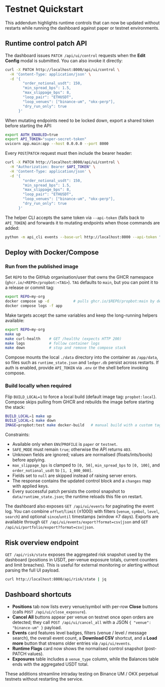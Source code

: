 # Testnet Quickstart

This addendum highlights runtime controls that can now be updated without restarts while running the dashboard against paper or testnet environments.

## Runtime control patch API

The dashboard issues `PATCH /api/ui/control` requests when the **Edit Config** modal is submitted. You can also invoke it directly:

```bash
curl -X PATCH http://localhost:8000/api/ui/control \
  -H 'Content-Type: application/json' \
  -d '{
        "order_notional_usdt": 150,
        "min_spread_bps": 1.5,
        "max_slippage_bps": 8,
        "loop_pair": "ETHUSDT",
        "loop_venues": ["binance-um", "okx-perp"],
        "dry_run_only": true
      }'
```

When mutating endpoints need to be locked down, export a shared token before starting the API:

```bash
export AUTH_ENABLED=true
export API_TOKEN="super-secret-token"
uvicorn app.main:app --host 0.0.0.0 --port 8000
```

Every `POST`/`PATCH` request must then include the bearer header:

```bash
curl -X PATCH http://localhost:8000/api/ui/control \
  -H "Authorization: Bearer $API_TOKEN" \
  -H 'Content-Type: application/json' \
  -d '{
        "order_notional_usdt": 150,
        "min_spread_bps": 1.5,
        "max_slippage_bps": 8,
        "loop_pair": "ETHUSDT",
        "loop_venues": ["binance-um", "okx-perp"],
        "dry_run_only": true
      }'
```

The helper CLI accepts the same token via `--api-token` (falls back to `API_TOKEN`) and forwards it to mutating endpoints when those commands are added:

```bash
python -m api_cli events --base-url http://localhost:8000 --api-token "$API_TOKEN"
```

## Deploy with Docker/Compose

### Run from the published image

Set `REPO` to the GitHub organisation/user that owns the GHCR namespace (`ghcr.io/<REPO>/propbot:<TAG>`). `TAG` defaults to `main`, but you can point it to a release or commit tag:

```bash
export REPO=my-org
docker compose up -d           # pulls ghcr.io/$REPO/propbot:main by default
docker compose logs -f app
```

Make targets accept the same variables and keep the long-running helpers available:

```bash
export REPO=my-org
make up
make curl-health    # GET /healthz (expects HTTP 200)
make logs           # follow container logs
make down           # stop and remove the compose stack
```

Compose mounts the local `./data` directory into the container as `/app/data`, so files such as `runtime_state.json` and `ledger.db` persist across restarts. If auth is enabled, provide `API_TOKEN` via `.env` or the shell before invoking compose.

### Build locally when required

Flip `BUILD_LOCAL=1` to force a local build (default image tag: `propbot:local`). Compose skips pulling from GHCR and rebuilds the image before starting the stack:

```bash
BUILD_LOCAL=1 make up
BUILD_LOCAL=1 make down
IMAGE=propbot:test make docker-build   # manual build with a custom tag
```

Constraints:

- Available only when `ENV`/`PROFILE` is `paper` or `testnet`.
- `SAFE_MODE` must remain `true`; otherwise the API returns `403`.
- Unknown fields are ignored; values are normalised (floats/ints/bools) before applying.
- `max_slippage_bps` is clamped to `[0, 50]`, `min_spread_bps` to `[0, 100]`, and `order_notional_usdt` to `[1, 1_000_000]`.
- Fields set to `null` are skipped instead of raising server errors.
- The response contains the updated control block and a `changes` map with applied keys.
- Every successful patch persists the control snapshot to `data/runtime_state.json`; the runtime reloads this file on restart.

The dashboard also exposes `GET /api/ui/events` for paginating the event log. You can combine `offset`/`limit` (≤1000) with filters (`venue`, `symbol`, `level`, `search`) and optional `since`/`until` timestamps (window ≤7 days).
Exports are available through `GET /api/ui/events/export?format=csv|json` and `GET /api/ui/portfolio/export?format=csv|json`.

## Risk overview endpoint

`GET /api/risk/state` exposes the aggregated risk snapshot used by the dashboard (positions in USDT, per-venue exposure totals, current counters and limit breaches). This is useful for external monitoring or alerting without parsing the full UI payload.

```bash
curl http://localhost:8000/api/risk/state | jq
```

## Dashboard shortcuts

- **Positions** tab now lists every venue/symbol with per-row **Close** buttons (calls `POST /api/ui/close_exposure`).
- **Cancel All** buttons appear per venue on testnet once open orders are detected; they call `POST /api/ui/cancel_all` with a JSON `{ "venue": "binance-um" }` payload.
- **Events** card features level badges, filters (venue / level / message search), the overall event count, a **Download CSV** shortcut, and a **Load more** button that streams older entries via `/api/ui/events`.
- **Runtime Flags** card now shows the normalised control snapshot (post-PATCH values).
- **Exposures** table includes a `venue_type` column, while the Balances table ends with the aggregated USDT total.

These additions streamline intraday testing on Binance UM / OKX perpetual testnets without restarting the service.
